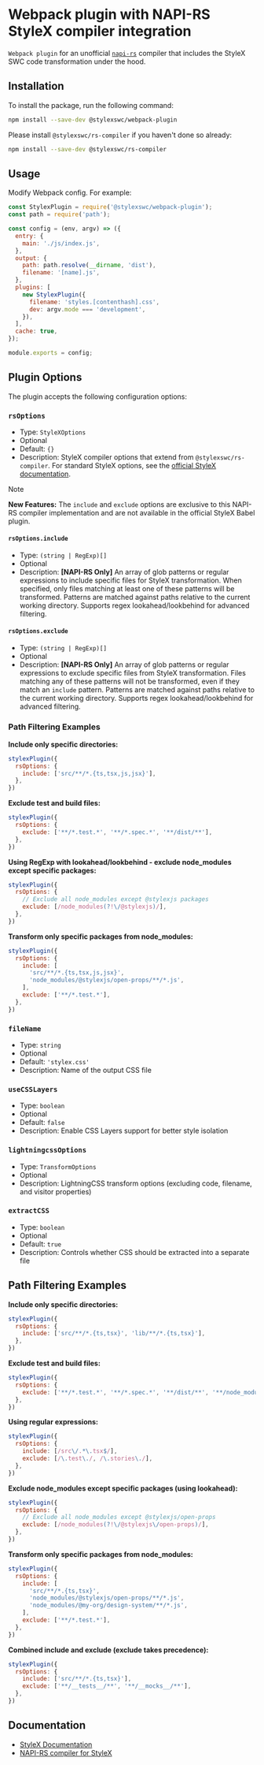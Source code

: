 # Webpack plugin with NAPI-RS StyleX compiler integration

`Webpack plugin` for an unofficial
[`napi-rs`](https://github.com/dwlad90/stylex-swc-plugin/tree/develop/crates/stylex-rs-compiler)
compiler that includes the StyleX SWC code transformation under the hood.

## Installation

To install the package, run the following command:

```bash
npm install --save-dev @stylexswc/webpack-plugin
```

Please install `@stylexswc/rs-compiler` if you haven't done so already:

```bash
npm install --save-dev @stylexswc/rs-compiler
```

## Usage

Modify Webpack config. For example:

```js
const StylexPlugin = require('@stylexswc/webpack-plugin');
const path = require('path');

const config = (env, argv) => ({
  entry: {
    main: './js/index.js',
  },
  output: {
    path: path.resolve(__dirname, 'dist'),
    filename: '[name].js',
  },
  plugins: [
    new StylexPlugin({
      filename: 'styles.[contenthash].css',
      dev: argv.mode === 'development',
    }),
  ],
  cache: true,
});

module.exports = config;
```

## Plugin Options

The plugin accepts the following configuration options:

### `rsOptions`

- Type: `StyleXOptions`
- Optional
- Default: `{}`
- Description: StyleX compiler options that extend from `@stylexswc/rs-compiler`.
  For standard StyleX options, see the [official StyleX documentation](https://stylexjs.com/docs/api/configuration/babel-plugin/).

> [!NOTE]
> **New Features:** The `include` and `exclude` options are exclusive to this NAPI-RS compiler implementation and are not available in the official StyleX Babel plugin.

#### `rsOptions.include`

- Type: `(string | RegExp)[]`
- Optional
- Description: **[NAPI-RS Only]** An array of glob patterns or regular expressions to include specific files for StyleX transformation.
  When specified, only files matching at least one of these patterns will be transformed.
  Patterns are matched against paths relative to the current working directory.
  Supports regex lookahead/lookbehind for advanced filtering.

#### `rsOptions.exclude`

- Type: `(string | RegExp)[]`
- Optional
- Description: **[NAPI-RS Only]** An array of glob patterns or regular expressions to exclude specific files from StyleX transformation.
  Files matching any of these patterns will not be transformed, even if they match an `include` pattern.
  Patterns are matched against paths relative to the current working directory.
  Supports regex lookahead/lookbehind for advanced filtering.

### Path Filtering Examples

**Include only specific directories:**
```javascript
stylexPlugin({
  rsOptions: {
    include: ['src/**/*.{ts,tsx,js,jsx}'],
  },
})
```

**Exclude test and build files:**
```javascript
stylexPlugin({
  rsOptions: {
    exclude: ['**/*.test.*', '**/*.spec.*', '**/dist/**'],
  },
})
```

**Using RegExp with lookahead/lookbehind - exclude node_modules except specific packages:**
```javascript
stylexPlugin({
  rsOptions: {
    // Exclude all node_modules except @stylexjs packages
    exclude: [/node_modules(?!\/@stylexjs)/],
  },
})
```

**Transform only specific packages from node_modules:**
```javascript
stylexPlugin({
  rsOptions: {
    include: [
      'src/**/*.{ts,tsx,js,jsx}',
      'node_modules/@stylexjs/open-props/**/*.js',
    ],
    exclude: ['**/*.test.*'],
  },
})
```

### `fileName`

- Type: `string`
- Optional
- Default: `'stylex.css'`
- Description: Name of the output CSS file

### `useCSSLayers`

- Type: `boolean`
- Optional
- Default: `false`
- Description: Enable CSS Layers support for better style isolation

### `lightningcssOptions`

- Type: `TransformOptions`
- Optional
- Description: LightningCSS transform options (excluding code, filename, and
  visitor properties)

### `extractCSS`

- Type: `boolean`
- Optional
- Default: `true`
- Description: Controls whether CSS should be extracted into a separate file

## Path Filtering Examples

**Include only specific directories:**
```javascript
stylexPlugin({
  rsOptions: {
    include: ['src/**/*.{ts,tsx}', 'lib/**/*.{ts,tsx}'],
  },
})
```

**Exclude test and build files:**
```javascript
stylexPlugin({
  rsOptions: {
    exclude: ['**/*.test.*', '**/*.spec.*', '**/dist/**', '**/node_modules/**'],
  },
})
```

**Using regular expressions:**
```javascript
stylexPlugin({
  rsOptions: {
    include: [/src\/.*\.tsx$/],
    exclude: [/\.test\./, /\.stories\./],
  },
})
```

**Exclude node_modules except specific packages (using lookahead):**
```javascript
stylexPlugin({
  rsOptions: {
    // Exclude all node_modules except @stylexjs/open-props
    exclude: [/node_modules(?!\/@stylexjs\/open-props)/],
  },
})
```

**Transform only specific packages from node_modules:**
```javascript
stylexPlugin({
  rsOptions: {
    include: [
      'src/**/*.{ts,tsx}',
      'node_modules/@stylexjs/open-props/**/*.js',
      'node_modules/@my-org/design-system/**/*.js',
    ],
    exclude: ['**/*.test.*'],
  },
})
```

**Combined include and exclude (exclude takes precedence):**
```javascript
stylexPlugin({
  rsOptions: {
    include: ['src/**/*.{ts,tsx}'],
    exclude: ['**/__tests__/**', '**/__mocks__/**'],
  },
})
```

## Documentation

- [StyleX Documentation](https://stylexjs.com)
- [NAPI-RS compiler for StyleX](https://github.com/Dwlad90/stylex-swc-plugin/tree/develop/crates/stylex-rs-compiler)
